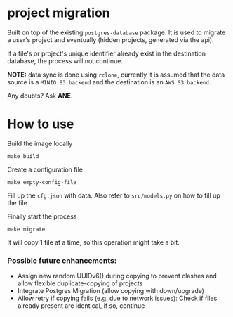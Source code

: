 # project migration

Built on top of the existing `postgres-database` package.
It is used to migrate a user's project and eventually (hidden projects, generated via the api).

If a file's or project's unique identifier already exist in the destination database, the process will not continue.

**NOTE:** data sync is done using `rclone`, currently it is assumed that the data source is a `MINIO S3 backend` and the destination is an `AWS S3 backend`.


Any doubts? Ask **ANE**.
# How to use

Build the image locally

```
make build
```

Create a configuration file

```
make empty-config-file
```

Fill up the `cfg.json` with data. Also refer to `src/models.py` on how to fill up the file.

Finally start the process

```
make migrate
```

It will copy 1 file at a time, so this operation might take a bit.



### Possible future enhancements:
- Assign new random UUIDv6() during copying to prevent clashes and allow flexible duplicate-copying of projects
- Integrate Postgres Migration (allow copying with down/upgrade)
- Allow retry if copying fails (e.g. due to network issues): Check if files already present are identical, if so, continue
